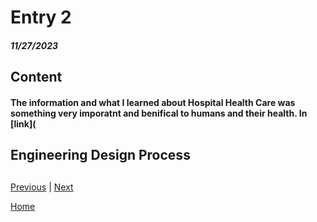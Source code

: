 # Entry 2
##### 11/27/2023

## Content 

#### The information and what I learned about Hospital Health Care was something very imporatnt and benifical to humans and their health. In [link](



## Engineering Design Process 


## 



[Previous](entry01.md) | [Next](entry03.md)

[Home](../README.md)
